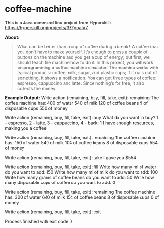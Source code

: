 # coffee-machine
This is a Java command line project from Hyperskill: https://hyperskill.org/projects/33?goal=7

**About:** 
> What can be better than a cup of coffee during a break? A coffee that you don’t have to make yourself. It’s enough to press a couple  of buttons on the machine and you get a cup of energy; but first, we should teach the machine how to do it. In this project, you will work on programming a coffee machine simulator. The machine works with typical products: coffee, milk, sugar, and plastic cups; if it runs out of something, it shows a notification. You can get three types of coffee: espresso, cappuccino and latte. Since nothing’s for free, it also collects the money.

**Example Output:**
Write action (remaining, buy, fill, take, exit):
remaining
The coffee machine has:
400 of water
540 of milk
120 of coffee beans
9 of disposable cups
550 of money

Write action (remaining, buy, fill, take, exit):
buy
What do you want to buy? 1 - espresso, 2 - latte, 3 - cappuccino, 4 - back:
1
I have enough resources, making you a coffee!

Write action (remaining, buy, fill, take, exit):
remaining
The coffee machine has:
150 of water
540 of milk
104 of coffee beans
8 of disposable cups
554 of money

Write action (remaining, buy, fill, take, exit):
take
I gave you $554

Write action (remaining, buy, fill, take, exit):
fill
Write how many ml of water do you want to add:
150
Write how many ml of milk do you want to add:
100
Write how many grams of coffee beans do you want to add:
50
Write how many disposable cups of coffee do you want to add:
0

Write action (remaining, buy, fill, take, exit):
remaining
The coffee machine has:
300 of water
640 of milk
154 of coffee beans
8 of disposable cups
0 of money

Write action (remaining, buy, fill, take, exit):
exit

Process finished with exit code 0




